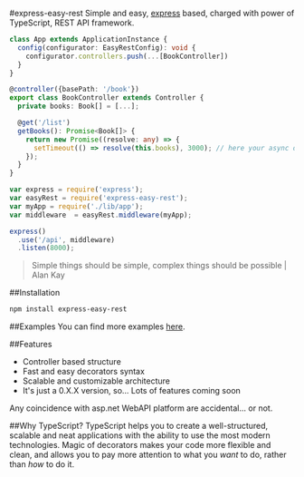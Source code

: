 #express-easy-rest
Simple and easy, [express](https://github.com/expressjs/express/) based, charged with power of TypeScript, REST API framework.

```TypeScript
class App extends ApplicationInstance {
  config(configurator: EasyRestConfig): void {
    configurator.controllers.push(...[BookController])
  }
}
```
```TypeScript
@controller({basePath: '/book'})
export class BookController extends Controller {
  private books: Book[] = [...];

  @get('/list')
  getBooks(): Promise<Book[]> {
    return new Promise((resolve: any) => {
      setTimeout(() => resolve(this.books), 3000); // here your async db call or anything else
    });
  }
}
```
```JavaScript
var express = require('express');
var easyRest = require('express-easy-rest');
var myApp = require('./lib/app');
var middleware  = easyRest.middleware(myApp);

express()
  .use('/api', middleware)
  .listen(8000);
```
>Simple things should be simple, complex things should be possible | Alan Kay

##Installation
```bash
npm install express-easy-rest
```

##Examples
You can find more examples [here](src/example).

##Features
* Controller based structure
* Fast and easy decorators syntax
* Scalable and customizable architecture
* It's just a 0.X.X version, so... Lots of features coming soon

Any coincidence with asp.net WebAPI platform are accidental... or not.

##Why TypeScript?
TypeScript helps you to create a well-structured, scalable and neat applications with the ability to use the most modern technologies.
Magic of decorators makes your code more flexible and clean, and allows you to pay more attention to what you *want* to do, rather than *how* to do it.
